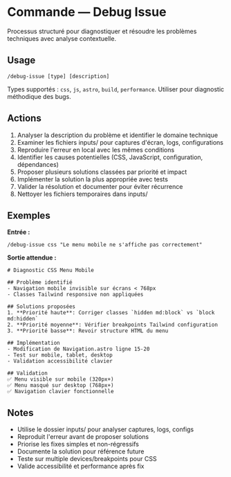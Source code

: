 # Commande — Debug Issue

Processus structuré pour diagnostiquer et résoudre les problèmes techniques avec analyse contextuelle.

## Usage

```
/debug-issue [type] [description]
```

Types supportés : `css`, `js`, `astro`, `build`, `performance`. Utiliser pour diagnostic méthodique des bugs.

## Actions

1. Analyser la description du problème et identifier le domaine technique
2. Examiner les fichiers inputs/ pour captures d'écran, logs, configurations
3. Reproduire l'erreur en local avec les mêmes conditions
4. Identifier les causes potentielles (CSS, JavaScript, configuration, dépendances)
5. Proposer plusieurs solutions classées par priorité et impact
6. Implémenter la solution la plus appropriée avec tests
7. Valider la résolution et documenter pour éviter récurrence
8. Nettoyer les fichiers temporaires dans inputs/

## Exemples

**Entrée :**

```
/debug-issue css "Le menu mobile ne s'affiche pas correctement"
```

**Sortie attendue :**

```
# Diagnostic CSS Menu Mobile

## Problème identifié
- Navigation mobile invisible sur écrans < 768px
- Classes Tailwind responsive non appliquées

## Solutions proposées
1. **Priorité haute**: Corriger classes `hidden md:block` vs `block md:hidden`
2. **Priorité moyenne**: Vérifier breakpoints Tailwind configuration
3. **Priorité basse**: Revoir structure HTML du menu

## Implémentation
- Modification de Navigation.astro ligne 15-20
- Test sur mobile, tablet, desktop
- Validation accessibilité clavier

## Validation
✅ Menu visible sur mobile (320px+)
✅ Menu masqué sur desktop (768px+)
✅ Navigation clavier fonctionnelle
```

## Notes

- Utilise le dossier inputs/ pour analyser captures, logs, configs
- Reproduit l'erreur avant de proposer solutions
- Priorise les fixes simples et non-régressifs
- Documente la solution pour référence future
- Teste sur multiple devices/breakpoints pour CSS
- Valide accessibilité et performance après fix
